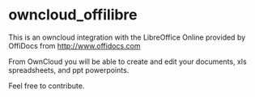 # owncloud_offilibre

This is an owncloud integration with the LibreOffice Online provided by OffiDocs from http://www.offidocs.com

From OwnCloud you will be able to create and edit your documents, xls spreadsheets, and ppt powerpoints.

Feel free to contribute.



